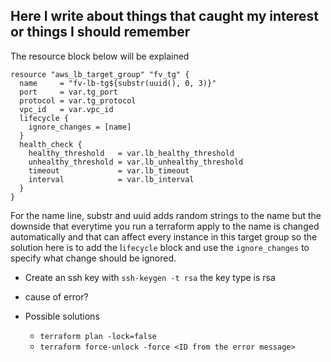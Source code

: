 ## Here I write about things that caught my interest or things I should remember

The resource block below will be explained

``` 
resource "aws_lb_target_group" "fv_tg" {
  name     = "fv-lb-tg${substr(uuid(), 0, 3)}" 
  port     = var.tg_port
  protocol = var.tg_protocol
  vpc_id   = var.vpc_id
  lifecycle {
    ignore_changes = [name] 
  }
  health_check {
    healthy_threshold   = var.lb_healthy_threshold
    unhealthy_threshold = var.lb_unhealthy_threshold
    timeout             = var.lb_timeout
    interval            = var.lb_interval
  }
}
```
For the name line, substr and uuid adds random strings to the name but the downside that everytime you run a terraform apply to the name is changed automatically and that can affect every instance in this target group so the solution here is to add the l`ifecycle` block and use the `ignore_changes` to specify what change should be ignored.

- Create an ssh key with `ssh-keygen -t rsa` the key type is rsa

- cause of error?
- Possible solutions
  - `terraform plan -lock=false`
  - `terraform force-unlock -force <ID from the error message>`
  